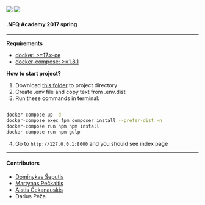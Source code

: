 ![](https://avatars0.githubusercontent.com/u/4995607?v=3&s=100)
![](http://i.imgur.com/ZX4ZuEJ.jpg)
#### .NFQ Academy 2017 spring

---

**Requirements**

* [docker: >=17.x-ce](https://docs.docker.com/engine/installation/)
* [docker-compose: >=1.8.1](https://github.com/docker/compose/releases)

**How to start project?**

1. Download [this folder](https://github.com/nfqakademija/kickstart/tree/master/.docker) to project directory
2. Create .env file and copy text from .env.dist
3. Run these commands in terminal:

```bash

docker-compose up -d
docker-compose exec fpm composer install --prefer-dist -n
docker-compose run npm npm install
docker-compose run npm gulp

```

4. Go to `http://127.0.0.1:8000` and you should see index page

---

#### Contributors

- [Dominykas Šeputis](https://github.com/dqmis/)
- [Martynas Pečkaitis](https://github.com/MPeckaitis)
- [Aistis Čekanauskis](https://github.com/AistisCekanauskis)
- Darius Pėža


 



 

